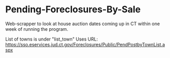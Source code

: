 # Pending-Foreclosures-By-Sale
Web-scrapper to look at house auction dates coming up in CT within one week of running the program. 


List of towns is under "list_town"
Uses URL: https://sso.eservices.jud.ct.gov/Foreclosures/Public/PendPostbyTownList.aspx
